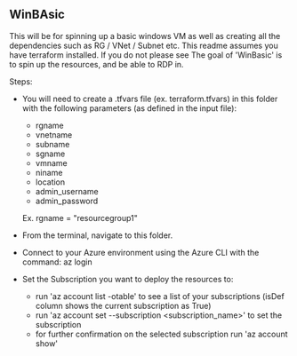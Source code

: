 ## WinBAsic

This will be for spinning up a basic windows VM as well as creating all the dependencies such as RG / VNet / Subnet etc. 
This readme assumes you have terraform installed. If you do not please see <LINK> 
The goal of 'WinBasic' is to spin up the resources, and be able to RDP in.

Steps: 

* You will need to create a .tfvars file (ex. terraform.tfvars) in this folder with the following parameters (as defined in the input file):
    - rgname 
    - vnetname 
    - subname 
    - sgname 
    - vmname
    - niname 
    - location 
    - admin_username 
    - admin_password 

    Ex. rgname = "resourcegroup1" 

* From the terminal, navigate to this folder.

* Connect to your Azure environment using the Azure CLI with the command: az login

* Set the Subscription you want to deploy the resources to:
    - run 'az account list -otable' to see a list of your subscriptions (isDef column shows the current subscription as True)
    - run 'az account set --subscription <subscription_name>' to set the subscription 
    - for further confirmation on the selected subscription run 'az account show'

